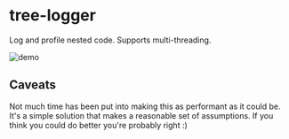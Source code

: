 # tree-logger

Log and profile nested code. Supports multi-threading.

![demo](images/demo.gif)

## Caveats

Not much time has been put into making this as performant as it could be. It's a simple solution that makes a reasonable set of assumptions. If you think you could do better you're probably right :)

